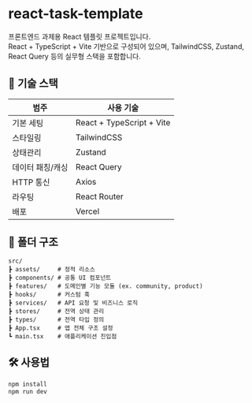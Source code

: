 # react-task-template

프론트엔드 과제용 React 템플릿 프로젝트입니다.  
React + TypeScript + Vite 기반으로 구성되어 있으며, TailwindCSS, Zustand, React Query 등의 실무형 스택을 포함합니다.

## 🚀 기술 스택

| 범주             | 사용 기술                 |
| ---------------- | ------------------------- |
| 기본 세팅        | React + TypeScript + Vite |
| 스타일링         | TailwindCSS               |
| 상태관리         | Zustand                   |
| 데이터 패칭/캐싱 | React Query               |
| HTTP 통신        | Axios                     |
| 라우팅           | React Router              |
| 배포             | Vercel                    |

## 📁 폴더 구조

```
src/
┣ assets/     # 정적 리소스
┣ components/ # 공통 UI 컴포넌트
┣ features/   # 도메인별 기능 모듈 (ex. community, product)
┣ hooks/      # 커스텀 훅
┣ services/   # API 요청 및 비즈니스 로직
┣ stores/     # 전역 상태 관리
┣ types/      # 전역 타입 정의
┣ App.tsx     # 앱 전체 구조 설정
┗ main.tsx    # 애플리케이션 진입점
```

## 🛠 사용법

```bash
npm install
npm run dev
```
